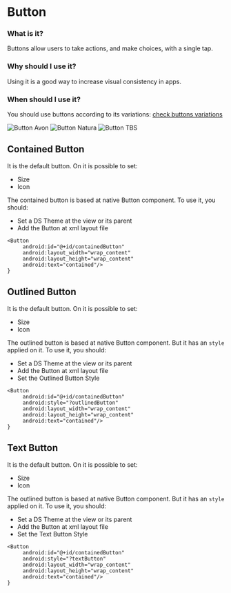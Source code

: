 # Button

### What is it?
Buttons allow users to take actions, and make choices, with a single tap.

### Why should I use it?
Using it is a good way to increase visual consistency in apps.

### When should I use it?
You should use buttons according to its variations: [check buttons variations](https://zeroheight.com/28db352be/p/39708f-button/b/51a722)

![Button Avon](buttonsAvon.png)
![Button Natura](buttonsNatura.png)
![Button TBS](buttonsTbs.png)

## Contained Button
It is the default button. On it is possible to set:
- Size
- Icon

The contained button is based at native Button component. To use it, you should:

- Set a DS Theme at the view or its parent
- Add the Button at xml layout file

```android
<Button
     android:id="@+id/containedButton"
     android:layout_width="wrap_content"
     android:layout_height="wrap_content"
     android:text="contained"/>
}
```

## Outlined Button
It is the default button. On it is possible to set:
- Size
- Icon

The outlined button is based at native Button component. But it has an `style` applied on it. To use it, you should:

- Set a DS Theme at the view or its parent
- Add the Button at xml layout file
- Set the Outlined Button Style

```android
<Button
     android:id="@+id/containedButton"
     android:style="?outlinedButton"
     android:layout_width="wrap_content"
     android:layout_height="wrap_content"
     android:text="contained"/>
}
```

## Text Button
It is the default button. On it is possible to set:
- Size
- Icon

The outlined button is based at native Button component. But it has an `style` applied on it. To use it, you should:

- Set a DS Theme at the view or its parent
- Add the Button at xml layout file
- Set the Text Button Style

```android
<Button
     android:id="@+id/containedButton"
     android:style="?textButton"
     android:layout_width="wrap_content"
     android:layout_height="wrap_content"
     android:text="contained"/>
}
```




